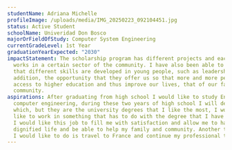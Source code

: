 ```yaml
---
studentName: Adriana Michelle
profileImage: /uploads/media/IMG_20250223_092104451.jpg
status: Active Student
schoolName: Univeridad Don Bosco
majorOrFieldOfStudy: Computer System Engineering
currentGradeLevel: 1st Year
graduationYearExpected: "2030"
impactStatement: The scholarship program has different projects and each one
  works in a certain sector of the community. I have also been able to observe
  that different skills are developed in young people, such as leadership. In
  addition, the opportunity that they offer us so that more and more people have
  access to higher education and thus improve our lives, that of our family and
  community.
aspirations: After graduating from high school I would like to study English or
  computer engineering, during these two years of high school I will decide
  which, but they are the university degrees that I like the most, I would also
  like to work in something that has to do with the degree that I have studied,
  I would like this job to fill me with satisfaction and allow me to have a
  dignified life and be able to help my family and community. Another thing that
  I would like to do is travel to France and continue my professional training.
---
```

